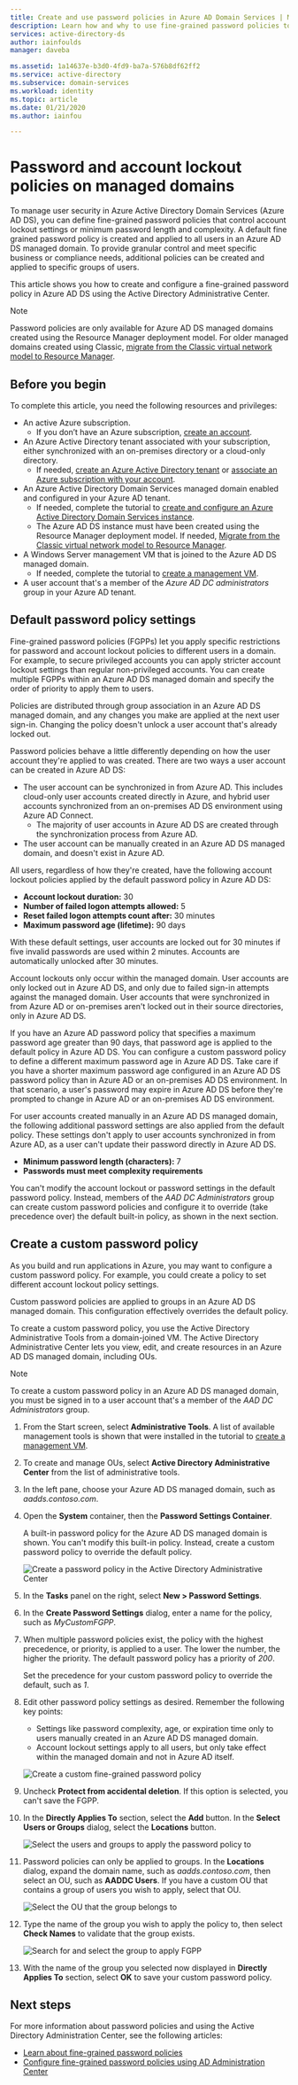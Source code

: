 ```yaml
---
title: Create and use password policies in Azure AD Domain Services | Microsoft Docs
description: Learn how and why to use fine-grained password policies to secure and control account passwords in an Azure AD DS managed domain.
services: active-directory-ds
author: iainfoulds
manager: daveba

ms.assetid: 1a14637e-b3d0-4fd9-ba7a-576b8df62ff2
ms.service: active-directory
ms.subservice: domain-services
ms.workload: identity
ms.topic: article
ms.date: 01/21/2020
ms.author: iainfou

---
```

# Password and account lockout policies on managed domains

To manage user security in Azure Active Directory Domain Services (Azure AD DS), you can define fine-grained password policies that control account lockout settings or minimum password length and complexity. A default fine grained password policy is created and applied to all users in an Azure AD DS managed domain. To provide granular control and meet specific business or compliance needs, additional policies can be created and applied to specific groups of users.

This article shows you how to create and configure a fine-grained password policy in Azure AD DS using the Active Directory Administrative Center.

> [!NOTE]
> Password policies are only available for Azure AD DS managed domains created using the Resource Manager deployment model. For older managed domains created using Classic, [migrate from the Classic virtual network model to Resource Manager][migrate-from-classic].

## Before you begin

To complete this article, you need the following resources and privileges:

* An active Azure subscription.
  * If you don’t have an Azure subscription, [create an account](https://azure.microsoft.com/free/?WT.mc_id=A261C142F).
* An Azure Active Directory tenant associated with your subscription, either synchronized with an on-premises directory or a cloud-only directory.
  * If needed, [create an Azure Active Directory tenant][create-azure-ad-tenant] or [associate an Azure subscription with your account][associate-azure-ad-tenant].
* An Azure Active Directory Domain Services managed domain enabled and configured in your Azure AD tenant.
  * If needed, complete the tutorial to [create and configure an Azure Active Directory Domain Services instance][create-azure-ad-ds-instance].
  * The Azure AD DS instance must have been created using the Resource Manager deployment model. If needed, [Migrate from the Classic virtual network model to Resource Manager][migrate-from-classic].
* A Windows Server management VM that is joined to the Azure AD DS managed domain.
  * If needed, complete the tutorial to [create a management VM][tutorial-create-management-vm].
* A user account that's a member of the *Azure AD DC administrators* group in your Azure AD tenant.

## Default password policy settings

Fine-grained password policies (FGPPs) let you apply specific restrictions for password and account lockout policies to different users in a domain. For example, to secure privileged accounts you can apply stricter account lockout settings than regular non-privileged accounts. You can create multiple FGPPs within an Azure AD DS managed domain and specify the order of priority to apply them to users.

Policies are distributed through group association in an Azure AD DS managed domain, and any changes you make are applied at the next user sign-in. Changing the policy doesn't unlock a user account that's already locked out.

Password policies behave a little differently depending on how the user account they're applied to was created. There are two ways a user account can be created in Azure AD DS:

* The user account can be synchronized in from Azure AD. This includes cloud-only user accounts created directly in Azure, and hybrid user accounts synchronized from an on-premises AD DS environment using Azure AD Connect.
    * The majority of user accounts in Azure AD DS are created through the synchronization process from Azure AD.
* The user account can be manually created in an Azure AD DS managed domain, and doesn't exist in Azure AD.

All users, regardless of how they're created, have the following account lockout policies applied by the default password policy in Azure AD DS:

* **Account lockout duration:** 30
* **Number of failed logon attempts allowed:** 5
* **Reset failed logon attempts count after:** 30 minutes
* **Maximum password age (lifetime):** 90 days

With these default settings, user accounts are locked out for 30 minutes if five invalid passwords are used within 2 minutes. Accounts are automatically unlocked after 30 minutes.

Account lockouts only occur within the managed domain. User accounts are only locked out in Azure AD DS, and only due to failed sign-in attempts against the managed domain. User accounts that were synchronized in from Azure AD or on-premises aren't locked out in their source directories, only in Azure AD DS.

If you have an Azure AD password policy that specifies a maximum password age greater than 90 days, that password age is applied to the default policy in Azure AD DS. You can configure a custom password policy to define a different maximum password age in Azure AD DS. Take care if you have a shorter maximum password age configured in an Azure AD DS password policy than in Azure AD or an on-premises AD DS environment. In that scenario, a user's password may expire in Azure AD DS before they're prompted to change in Azure AD or an on-premises AD DS environment.

For user accounts created manually in an Azure AD DS managed domain, the following additional password settings are also applied from the default policy. These settings don't apply to user accounts synchronized in from Azure AD, as a user can't update their password directly in Azure AD DS.

* **Minimum password length (characters):** 7
* **Passwords must meet complexity requirements**

You can't modify the account lockout or password settings in the default password policy. Instead, members of the *AAD DC Administrators* group can create custom password policies and configure it to override (take precedence over) the default built-in policy, as shown in the next section.

## Create a custom password policy

As you build and run applications in Azure, you may want to configure a custom password policy. For example, you could create a policy to set different account lockout policy settings.

Custom password policies are applied to groups in an Azure AD DS managed domain. This configuration effectively overrides the default policy.

To create a custom password policy, you use the Active Directory Administrative Tools from a domain-joined VM. The Active Directory Administrative Center lets you view, edit, and create resources in an Azure AD DS managed domain, including OUs.

> [!NOTE]
> To create a custom password policy in an Azure AD DS managed domain, you must be signed in to a user account that's a member of the *AAD DC Administrators* group.

1. From the Start screen, select **Administrative Tools**. A list of available management tools is shown that were installed in the tutorial to [create a management VM][tutorial-create-management-vm].
1. To create and manage OUs, select **Active Directory Administrative Center** from the list of administrative tools.
1. In the left pane, choose your Azure AD DS managed domain, such as *aadds.contoso.com*.
1. Open the **System** container, then the **Password Settings Container**.

    A built-in password policy for the Azure AD DS managed domain is shown. You can't modify this built-in policy. Instead, create a custom password policy to override the default policy.

    ![Create a password policy in the Active Directory Administrative Center](./media/password-policy/create-password-policy-adac.png)

1. In the **Tasks** panel on the right, select **New > Password Settings**.
1. In the **Create Password Settings** dialog, enter a name for the policy, such as *MyCustomFGPP*.
1. When multiple password policies exist, the policy with the highest precedence, or priority, is applied to a user. The lower the number, the higher the priority. The default password policy has a priority of *200*.

    Set the precedence for your custom password policy to override the default, such as *1*.

1. Edit other password policy settings as desired. Remember the following key points:

    * Settings like password complexity, age, or expiration time only to users manually created in an Azure AD DS managed domain.
    * Account lockout settings apply to all users, but only take effect within the managed domain and not in Azure AD itself.

    ![Create a custom fine-grained password policy](./media/how-to/custom-fgpp.png)

1. Uncheck **Protect from accidental deletion**. If this option is selected, you can't save the FGPP.
1. In the **Directly Applies To** section, select the **Add** button. In the **Select Users or Groups** dialog, select the **Locations** button.

    ![Select the users and groups to apply the password policy to](./media/how-to/fgpp-applies-to.png)

1. Password policies can only be applied to groups. In the **Locations** dialog, expand the domain name, such as *aadds.contoso.com*, then select an OU, such as **AADDC Users**. If you have a custom OU that contains a group of users you wish to apply, select that OU.

    ![Select the OU that the group belongs to](./media/how-to/fgpp-container.png)

1. Type the name of the group you wish to apply the policy to, then select **Check Names** to validate that the group exists.

    ![Search for and select the group to apply FGPP](./media/how-to/fgpp-apply-group.png)

1. With the name of the group you selected now displayed in **Directly Applies To** section, select **OK** to save your custom password policy.

## Next steps

For more information about password policies and using the Active Directory Administration Center, see the following articles:

* [Learn about fine-grained password policies](/previous-versions/windows/it-pro/windows-server-2008-R2-and-2008/cc770394(v=ws.10))
* [Configure fine-grained password policies using AD Administration Center](/windows-server/identity/ad-ds/get-started/adac/introduction-to-active-directory-administrative-center-enhancements--level-100-#fine_grained_pswd_policy_mgmt)

<!-- INTERNAL LINKS -->
[create-azure-ad-tenant]: ../active-directory/fundamentals/sign-up-organization.md
[associate-azure-ad-tenant]: ../active-directory/fundamentals/active-directory-how-subscriptions-associated-directory.md
[create-azure-ad-ds-instance]: tutorial-create-instance.md
[tutorial-create-management-vm]: tutorial-create-management-vm.md
[migrate-from-classic]: migrate-from-classic-vnet.md
